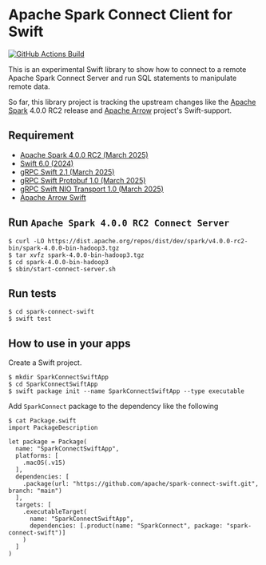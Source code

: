 # Apache Spark Connect Client for Swift

[![GitHub Actions Build](https://github.com/apache/spark-connect-swift/actions/workflows/build_and_test.yml/badge.svg)](https://github.com/apache/spark-connect-swift/blob/main/.github/workflows/build_and_test.yml)

This is an experimental Swift library to show how to connect to a remote Apache Spark Connect Server and run SQL statements to manipulate remote data.

So far, this library project is tracking the upstream changes like the [Apache Spark](https://spark.apache.org) 4.0.0 RC2 release and [Apache Arrow](https://arrow.apache.org) project's Swift-support.

## Requirement
- [Apache Spark 4.0.0 RC2 (March 2025)](https://dist.apache.org/repos/dist/dev/spark/v4.0.0-rc2-bin/)
- [Swift 6.0 (2024)](https://swift.org)
- [gRPC Swift 2.1 (March 2025)](https://github.com/grpc/grpc-swift/releases/tag/2.1.0)
- [gRPC Swift Protobuf 1.0 (March 2025)](https://github.com/grpc/grpc-swift-protobuf/releases/tag/1.1.0)
- [gRPC Swift NIO Transport 1.0 (March 2025)](https://github.com/grpc/grpc-swift-nio-transport/releases/tag/1.0.1)
- [Apache Arrow Swift](https://github.com/apache/arrow/tree/main/swift)

## Run `Apache Spark 4.0.0 RC2 Connect Server`

    $ curl -LO https://dist.apache.org/repos/dist/dev/spark/v4.0.0-rc2-bin/spark-4.0.0-bin-hadoop3.tgz
    $ tar xvfz spark-4.0.0-bin-hadoop3.tgz
    $ cd spark-4.0.0-bin-hadoop3
    $ sbin/start-connect-server.sh

## Run tests

```
$ cd spark-connect-swift
$ swift test
```

## How to use in your apps

Create a Swift project.
```
$ mkdir SparkConnectSwiftApp
$ cd SparkConnectSwiftApp
$ swift package init --name SparkConnectSwiftApp --type executable
```

Add `SparkConnect` package to the dependency like the following
```
$ cat Package.swift
import PackageDescription

let package = Package(
  name: "SparkConnectSwiftApp",
  platforms: [
    .macOS(.v15)
  ],
  dependencies: [
    .package(url: "https://github.com/apache/spark-connect-swift.git", branch: "main")
  ],
  targets: [
    .executableTarget(
      name: "SparkConnectSwiftApp",
      dependencies: [.product(name: "SparkConnect", package: "spark-connect-swift")]
    )
  ]
)
```
